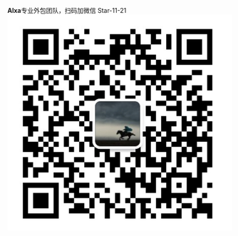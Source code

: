 **Alxa**专业外包团队，扫码加微信 Star-11-21  
![Image text](/src/main/resources/static/images/weixin/myweixin.jpg)  

